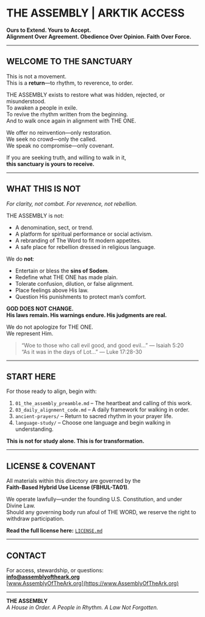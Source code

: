 # THE ASSEMBLY | ARKTIK ACCESS

**Ours to Extend. Yours to Accept.**  
**Alignment Over Agreement. Obedience Over Opinion. Faith Over Force.**

---

## WELCOME TO THE SANCTUARY

This is not a movement.  
This is a **return**—to rhythm, to reverence, to order.

THE ASSEMBLY exists to restore what was hidden, rejected, or misunderstood.  
To awaken a people in exile.  
To revive the rhythm written from the beginning.  
And to walk once again in alignment with THE ONE.

We offer no reinvention—only restoration.  
We seek no crowd—only the called.  
We speak no compromise—only covenant.

If you are seeking truth, and willing to walk in it,  
**this sanctuary is yours to receive.**

---

## WHAT THIS IS **NOT**  
*For clarity, not combat. For reverence, not rebellion.*

THE ASSEMBLY is not:

- A denomination, sect, or trend.
- A platform for spiritual performance or social activism.
- A rebranding of The Word to fit modern appetites.
- A safe place for rebellion dressed in religious language.

We do **not**:

- Entertain or bless the **sins of Sodom**.  
- Redefine what THE ONE has made plain.  
- Tolerate confusion, dilution, or false alignment.  
- Place feelings above His law.  
- Question His punishments to protect man’s comfort.

**GOD DOES NOT CHANGE.**  
**His laws remain. His warnings endure. His judgments are real.**

We do not apologize for THE ONE.  
We represent Him.

> “Woe to those who call evil good, and good evil…” — Isaiah 5:20  
> “As it was in the days of Lot…” — Luke 17:28-30

---

## START HERE

For those ready to align, begin with:

1. `01_the_assembly_preamble.md` – The heartbeat and calling of this work.  
2. `03_daily_alignment_code.md` – A daily framework for walking in order.  
3. `ancient-prayers/` – Return to sacred rhythm in your prayer life.  
4. `language-study/` – Choose one language and begin walking in understanding.

**This is not for study alone. This is for transformation.**

---

## LICENSE & COVENANT

All materials within this directory are governed by the  
**Faith-Based Hybrid Use License (FBHUL-TA01)**.

We operate lawfully—under the founding U.S. Constitution, and under Divine Law.  
Should any governing body run afoul of THE WORD, we reserve the right to withdraw participation.

**Read the full license here:** [`LICENSE.md`](./LICENSE.md)

---

## CONTACT

For access, stewardship, or questions:  
**info@assemblyoftheark.org**  
[www.AssemblyOfTheArk.org](https://www.AssemblyOfTheArk.org)

---

**THE ASSEMBLY**  
*A House in Order. A People in Rhythm. A Law Not Forgotten.*

